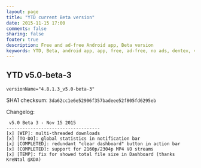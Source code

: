 ```yaml
---
layout: page
title: "YTD current Beta version"
date: 2015-11-15 17:00
comments: false
sharing: false
footer: true
description: Free and ad-free Android app, Beta version
keywords: YTD, Beta, android app, app, free, ad-free, no ads, dentex, video, audio, YouTube, downloader, media, conversion, extraction, management
---
```


## YTD v5.0-beta-3

`versionName="4.8.1.3_v5.0-beta-3"`

SHA1 checksum: `3da62cc1e6e52906f357badeee52f805fd6295eb`

Changelog:

     v5.0 Beta 3 - Nov 15 2015
    -----------------------------------
    [x] [WIP]: multi-threaded downloads
    [x] [TO-DO]: global statistics in notification bar
    [x] [COMPLETED]: redundant "clear dashboard" button in action bar
    [x] [COMPLETED]: support for 2160p/2304p MP4 VO streams
    [x] [TEMP]: fix for showed total file size in Dashboard (thanks  KreNtal @XDA)
